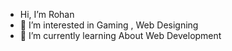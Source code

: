 - Hi, I’m Rohan
- 👀 I’m interested in Gaming ,  Web Designing
- 🌱 I’m currently learning About Web Development 
